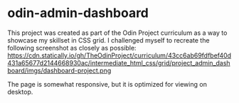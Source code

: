 # odin-admin-dashboard

This project was created as part of the Odin Project curriculum as a way to showcase my skillset in CSS grid. I challenged myself to recreate the following screenshot as closely as possible: https://cdn.statically.io/gh/TheOdinProject/curriculum/43cc6ab69fdfbef40d431a65677d2144668930ac/intermediate_html_css/grid/project_admin_dashboard/imgs/dashboard-project.png

The page is somewhat responsive, but it is optimized for viewing on desktop.
